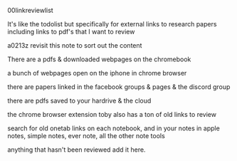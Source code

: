 00linkreviewlist

It's like the todolist but specifically for external links to research papers including links to pdf's that I want to review

a0213z revisit this note to sort out the content

There are a pdfs & downloaded webpages on the chromebook

a bunch of webpages open on the iphone in chrome browser

there are papers linked in the facebook groups & pages & the discord group

there are pdfs saved to your hardrive & the cloud

the chrome browser extension toby also has a ton of old links to review

search for old onetab links on each notebook, and in your notes in apple notes, simple notes, ever note, all the other note tools

anything that hasn't been reviewed add it here.